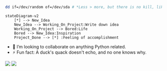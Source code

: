 ```bash
dd if=/dev/random of=/dev/sda # *Less > more, but there is no kill, like overkill...*
```

```mermaid
stateDiagram-v2
    [*] --> New_Idea
    New_Idea --> Working_On_Project:Write down idea
    Working_On_Project --> Bored:Life
    Bored --> New_Idea:Inspiration
    Project_Done --> [*] :Feeling of accomplishment
```
- 👯 I’m looking to collaborate on anything Python related.
- ⚡ Fun fact: A duck's quack doesn't echo, and no one knows why.

![](https://github-readme-stats-sigma-five.vercel.app/api?username=jelloeater&show_icons=true&theme=transparent&hide_border=true&include_all_commits=true&hide_title=true&hide=css)
![](https://github-readme-stats-sigma-five.vercel.app/api/top-langs/?username=jelloeater&show_icons=true&theme=transparent&hide_border=true&layout=compact&hide=css)
